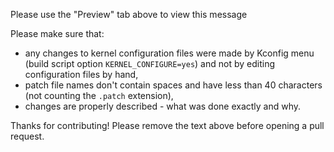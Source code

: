 Please use the "Preview" tab above to view this message

Please make sure that:

 - any changes to kernel configuration files were made by Kconfig menu (build script option `KERNEL_CONFIGURE=yes`) and not by editing configuration files by hand,
 - patch file names don't contain spaces and have less than 40 characters (not counting the `.patch` extension),
 - changes are properly described - what was done exactly and why.

Thanks for contributing! Please remove the text above before opening a pull request.
